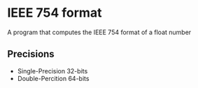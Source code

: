 # IEEE 754 format

A program that computes the IEEE 754 format of a float number

## Precisions

- Single-Precision 32-bits
- Double-Percition 64-bits
